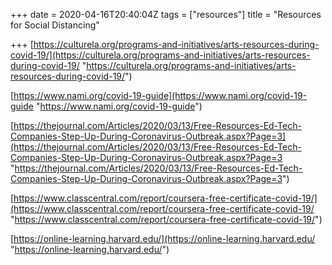 +++
date = 2020-04-16T20:40:04Z
tags = ["resources"]
title = "Resources for Social Distancing"

+++
[https://culturela.org/programs-and-initiatives/arts-resources-during-covid-19/](https://culturela.org/programs-and-initiatives/arts-resources-during-covid-19/ "https://culturela.org/programs-and-initiatives/arts-resources-during-covid-19/")

[https://www.nami.org/covid-19-guide](https://www.nami.org/covid-19-guide "https://www.nami.org/covid-19-guide")

[https://thejournal.com/Articles/2020/03/13/Free-Resources-Ed-Tech-Companies-Step-Up-During-Coronavirus-Outbreak.aspx?Page=3](https://thejournal.com/Articles/2020/03/13/Free-Resources-Ed-Tech-Companies-Step-Up-During-Coronavirus-Outbreak.aspx?Page=3 "https://thejournal.com/Articles/2020/03/13/Free-Resources-Ed-Tech-Companies-Step-Up-During-Coronavirus-Outbreak.aspx?Page=3")

[https://www.classcentral.com/report/coursera-free-certificate-covid-19/](https://www.classcentral.com/report/coursera-free-certificate-covid-19/ "https://www.classcentral.com/report/coursera-free-certificate-covid-19/")

[https://online-learning.harvard.edu/](https://online-learning.harvard.edu/ "https://online-learning.harvard.edu/")